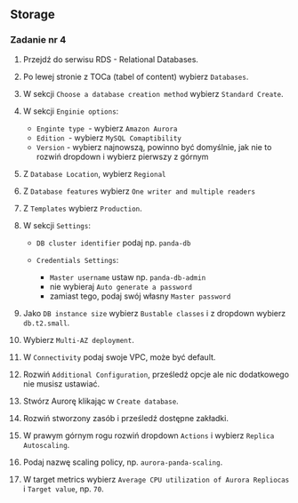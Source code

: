 ## Storage

### Zadanie nr 4

1. Przejdź do serwisu RDS - Relational Databases.

2. Po lewej stronie z TOCa (tabel of content) wybierz `Databases`.

3. W sekcji `Choose a database creation method` wybierz `Standard Create`.

4. W sekcji `Enginie options`:
    * `Enginte type `- wybierz `Amazon Aurora`
    * `Edition `- wybierz `MySQL Comaptibility`
    * `Version` - wybierz najnowszą, powinno być domyślnie, jak nie to rozwiń dropdown i wybierz pierwszy z górnym

5. Z `Database Location`, wybierz `Regional`

6. Z `Database features` wybierz `One writer and multiple readers`

7. Z `Templates` wybierz `Production`.

8. W sekcji `Settings`:

    * `DB cluster identifier` podaj np. `panda-db`
    * `Credentials Settings`:
            
        * `Master username` ustaw np. `panda-db-admin`
        * nie wybieraj `Auto generate a password`
        * zamiast tego, podaj swój własny `Master password` 

9. Jako `DB instance size` wybierz `Bustable classes` i z dropdown wybierz `db.t2.small`.

10. Wybierz `Multi-AZ deployment`.

11. W `Connectivity` podaj swoje VPC, może być default.

12. Rozwiń `Additional Configuration`, prześledź opcje ale nic dodatkowego nie musisz ustawiać.

13. Stwórz Aurorę klikając w `Create database`.

14. Rozwiń stworzony zasób i prześledź dostępne zakładki.

15. W prawym górnym rogu rozwiń dropdown `Actions` i wybierz `Replica Autoscaling`.

17. Podaj nazwę scaling policy, np. `aurora-panda-scaling`.

18. W target metrics wybierz `Average CPU utilization of Aurora Repliocas` i `Target value`, np. `70`.





